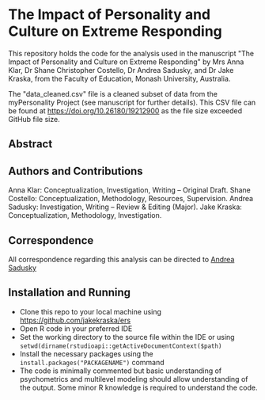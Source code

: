 # The Impact of Personality and Culture on Extreme Responding

This repository holds the code for the analysis used in the manuscript "The Impact of Personality and Culture on Extreme Responding" by Mrs Anna Klar, Dr Shane Christopher Costello, Dr Andrea Sadusky, and Dr Jake Kraska, from the Faculty of Education, Monash University, Australia.

The "data_cleaned.csv" file is a cleaned subset of data from the myPersonality Project (see manuscript for further details). This CSV file can be found at https://doi.org/10.26180/19212900 as the file size exceeded GitHub file size.

## Abstract

## Authors and Contributions

Anna Klar: Conceptualization, Investigation, Writing – Original Draft. 
Shane Costello: Conceptualization, Methodology, Resources, Supervision.
Andrea Sadusky: Investigation, Writing – Review &amp; Editing (Major). 
Jake Kraska: Conceptualization, Methodology, Investigation.

## Correspondence

All correspondence regarding this analysis can be directed to [Andrea Sadusky](mailto:andrea.sadusky@monash.edu)

## Installation and Running

* Clone this repo to your local machine using https://github.com/jakekraska/ers
* Open R code in your preferred IDE
* Set the working directory to the source file within the IDE or using `setwd(dirname(rstudioapi::getActiveDocumentContext($path)`
* Install the necessary packages using the `install.packages("PACKAGENAME")` command
* The code is minimally commented but basic understanding of psychometrics and multilevel modeling should allow understanding of the output. Some minor R knowledge is required to understand the code.


